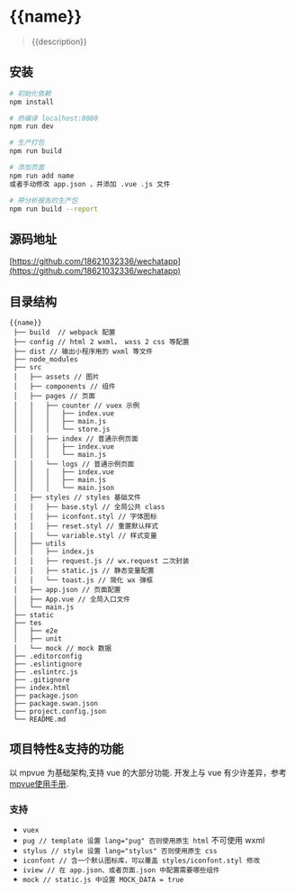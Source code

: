 # {{name}}

> {{description}}

## 安装

``` bash
# 初始化依赖
npm install

# 热编译 localhost:8080
npm run dev

# 生产打包
npm run build

# 添加页面
npm run add name
或者手动修改 app.json ，并添加 .vue .js 文件

# 带分析报告的生产包
npm run build --report
```

## 源码地址

[https://github.com/18621032336/wechatapp](https://github.com/18621032336/wechatapp)


## 目录结构
```
{{name}}
 ├── build  // webpack 配置
 ├── config // html 2 wxml， wxss 2 css 等配置 
 ├── dist // 输出小程序用的 wxml 等文件
 ├── node_modules
 ├── src
 │   ├── assets // 图片
 │   ├── components // 组件
 │   ├── pages // 页面
 │   │   ├── counter // vuex 示例
 │   │   │   ├── index.vue
 │   │   │   ├── main.js
 │   │   │   └── store.js
 │   │   ├── index // 普通示例页面
 │   │   │   ├── index.vue
 │   │   │   └── main.js
 │   │   └── logs // 普通示例页面
 │   │   │   ├── index.vue
 │   │   │   ├── main.js
 │   │   │   └── main.json
 │   ├── styles // styles 基础文件
 │   │   ├── base.styl // 全局公共 class
 │   │   ├── iconfont.styl // 字体图标
 │   │   ├── reset.styl // 重置默认样式
 │   │   └── variable.styl // 样式变量
 │   ├── utils
 │   │   ├── index.js
 │   │   ├── request.js // wx.request 二次封装
 │   │   ├── static.js // 静态变量配置
 │   │   └── toast.js // 简化 wx 弹框
 │   ├── app.json // 页面配置
 │   ├── App.vue // 全局入口文件
 │   └── main.js
 ├── static
 ├── tes
 │   ├── e2e
 │   ├── unit
 │   └── mock // mock 数据
 ├── .editorconfig
 ├── .eslintignore
 ├── .eslintrc.js
 ├── .gitignore
 ├── index.html
 ├── package.json
 ├── package.swan.json
 ├── project.config.json
 └── README.md
 ```

## 项目特性&支持的功能
以 mpvue 为基础架构,支持 vue 的大部分功能.
开发上与 vue 有少许差异，参考 [mpvue使用手册](http://mpvue.com/mpvue/#vue).

### 支持
 - `vuex`
 - `pug // template 设置 lang="pug" 否则使用原生 html` 不可使用 wxml
 - `stylus // style 设置 lang="stylus" 否则使用原生 css`
 - `iconfont // 含一个默认图标库，可以覆盖 styles/iconfont.styl 修改`
 - `iview // 在 app.json、或者页面.json 中配置需要哪些组件` 
 - `mock // static.js 中设置 MOCK_DATA = true`

